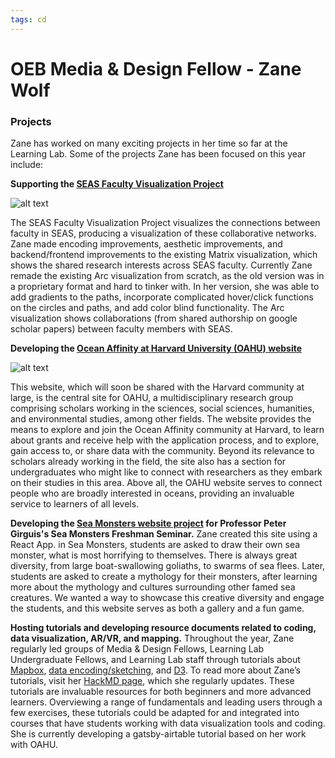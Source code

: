 ```yaml
---
tags: cd
---
```

# OEB Media & Design Fellow - Zane Wolf

### Projects
Zane has worked on many exciting projects in her time so far at the Learning Lab. Some of the projects Zane has been focused on this year include:

**Supporting the [SEAS Faculty Visualization Project](https://seasvis.github.io/ )**

 ![alt text](https://files.slack.com/files-pri/T0HTW3H0V-F03EHV16Z5H/arcviz-sort.gif?pub_secret=ac5fbada79)
 
The SEAS Faculty Visualization Project visualizes the connections between faculty in SEAS, producing a visualization of these collaborative networks. Zane made encoding improvements, aesthetic improvements, and backend/frontend improvements to the existing Matrix visualization, which shows the shared research interests across SEAS faculty. Currently Zane remade the existing Arc visualization from scratch, as the old version was in a proprietary format and hard to tinker with. In her version, she was able to add gradients to the paths, incorporate complicated hover/click functions on the circles and paths, and add color blind functionality. The Arc visualization shows collaborations (from shared authorship on google scholar papers) between faculty members with SEAS. 

**Developing the [Ocean Affinity at Harvard University (OAHU) website](https://trusting-colden-da693e.netlify.app/)**

![alt text](https://files.slack.com/files-pri/T0HTW3H0V-F032FH1HL72/image.png?pub_secret=87303cbb3b)

This website, which will soon be shared with the Harvard community at large, is the central site for OAHU, a multidisciplinary research group comprising scholars working in the sciences, social sciences, humanities, and environmental studies, among other fields. The website provides the means to explore and join the Ocean Affinity community at Harvard, to learn about grants and receive help with the application process, and to explore, gain access to, or share data with the community. Beyond its relevance to scholars already working in the field, the site also has a section for undergraduates who might like to connect with researchers as they embark on their studies in this area. Above all, the OAHU website serves to connect people who are broadly interested in oceans, providing an invaluable service to learners of all levels.

**Developing the [Sea Monsters website project](https://seamonsters-bb334.web.app/ ) for Professor Peter Girguis's Sea Monsters Freshman Seminar.** 
Zane created this site using a React App. in Sea Monsters, students are asked to draw their own sea monster, what is most horrifying to themselves. There is always great diversity, from large boat-swallowing goliaths, to swarms of sea flees. Later, students are asked to create a mythology for their monsters, after learning more about the mythology and cultures surrounding other famed sea creatures. We wanted a way to showcase this creative diversity and engage the students, and this website serves as both a gallery and a fun game. 

**Hosting tutorials and developing resource documents related to coding, data visualization, AR/VR, and mapping.**
Throughout the year, Zane regularly led groups of Media & Design Fellows, Learning Lab Undergraduate Fellows, and Learning Lab staff through tutorials about [Mapbox](/JrzTNK-FSqKUOrbD1deeog), [data encoding/sketching](/ia25si6HTD2_MBiwwdjGCQ?both), and [D3](/JDifXR_fT--uRVrSNa3F6Q). To read more about Zane’s tutorials, visit her [HackMD page](/jep5aiPnTwOA02YuRQyX7Q), which she regularly updates. These tutorials are invaluable resources for both beginners and more advanced learners. Overviewing a range of fundamentals and leading users through a few exercises, these tutorials could be adapted for and integrated into courses that have students working with data visualization tools and coding. She is currently developing a gatsby-airtable tutorial based on her work with OAHU. 
 